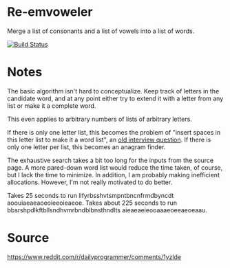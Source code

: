 # Re-emvoweler

Merge a list of consonants and a list of vowels into a list of words.

[![Build Status](https://travis-ci.org/petertseng-dp/reemvoweler.svg?branch=master)](https://travis-ci.org/petertseng-dp/reemvoweler)

# Notes

The basic algorithm isn't hard to conceptualize.
Keep track of letters in the candidate word, and at any point either try to extend it with a letter from any list or make it a complete word.

This even applies to arbitrary numbers of lists of arbitrary letters.

If there is only one letter list, this becomes the problem of "insert spaces in this letter list to make it a word list", an [old interview question](http://thenoisychannel.com/2011/08/08/retiring-a-great-interview-problem).
If there is only one letter per list, this becomes an anagram finder.

The exhaustive search takes a bit too long for the inputs from the source page.
A more pared-down word list would reduce the time taken, of course, but I lack the time to minimize.
In addition, I am probably making inefficient allocations.
However, I'm not really motivated to do better.

Takes 25 seconds to run llfyrbsshvtsmpntbncnfrmdbyncdt aoouiaeaeaoeoieeoieaeoe.
Takes about 225 seconds to run bbsrshpdlkftbllsndhvmrbndblbnsthndlts aieaeaeieooaaaeoeeaeoeaau.

# Source

https://www.reddit.com/r/dailyprogrammer/comments/1yzlde
